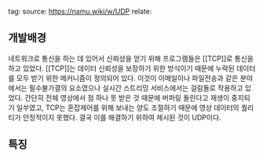 tag:
source: https://namu.wiki/w/UDP
relate:

## 개발배경
네트워크로 통신을 하는 데 있어서 신뢰성을 얻기 위해 프로그램들은 [[TCP]]로 통신을 하고 있었다. [[TCP]]는 데이터 신뢰성을 보장하기 위한 방식이기 때문에 누락된 데이터를 모두 받기 위한 메커니즘이 정의되어 있다. 이것이 이메일이나 파일전송과 같은 분야에서는 필수불가결의 요소였으나 실시간 스트리밍 서비스에서는 걸림돌로 작용하고 있었다. 간단히 전체 영상에서 점 하나 못 받은 것 때문에 버퍼링 돌린다고 재생이 중지되기 일쑤였고, TCP는 혼잡제어를 위해 보내는 양도 조절하기 때문에 영상 데이터의 퀄리티가 안정적이지 못했다. 결국 이를 해결하기 위하여 제시된 것이 UDP이다.

## 특징
